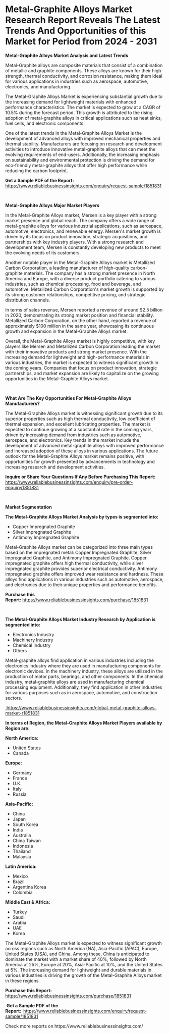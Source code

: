 <p><h1>Metal-Graphite Alloys Market Research Report Reveals The Latest Trends And Opportunities of this Market for Period from 2024 - 2031</h1></p><p><strong>Metal-Graphite Alloys Market Analysis and Latest Trends</strong></p>
<p><p>Metal-Graphite alloys are composite materials that consist of a combination of metallic and graphite components. These alloys are known for their high strength, thermal conductivity, and corrosion resistance, making them ideal for various applications in industries such as aerospace, automotive, electronics, and manufacturing.</p><p>The Metal-Graphite Alloys Market is experiencing substantial growth due to the increasing demand for lightweight materials with enhanced performance characteristics. The market is expected to grow at a CAGR of 10.5% during the forecast period. This growth is attributed to the rising adoption of metal-graphite alloys in critical applications such as heat sinks, fuel cells, and electronic components.</p><p>One of the latest trends in the Metal-Graphite Alloys Market is the development of advanced alloys with improved mechanical properties and thermal stability. Manufacturers are focusing on research and development activities to introduce innovative metal-graphite alloys that can meet the evolving requirements of end-users. Additionally, the increasing emphasis on sustainability and environmental protection is driving the demand for eco-friendly metal-graphite alloys that offer high performance while reducing the carbon footprint.</p></p>
<p><strong>Get a Sample PDF of the Report:&nbsp;</strong> <a href="https://www.reliablebusinessinsights.com/enquiry/request-sample/1851831">https://www.reliablebusinessinsights.com/enquiry/request-sample/1851831</a></p>
<p>&nbsp;</p>
<p><strong>Metal-Graphite Alloys Major Market Players</strong></p>
<p><p>In the Metal-Graphite Alloys market, Mersen is a key player with a strong market presence and global reach. The company offers a wide range of metal-graphite alloys for various industrial applications, such as aerospace, automotive, electronics, and renewable energy. Mersen's market growth is driven by its focus on product innovation, strategic acquisitions, and partnerships with key industry players. With a strong research and development team, Mersen is constantly developing new products to meet the evolving needs of its customers.</p><p>Another notable player in the Metal-Graphite Alloys market is Metallized Carbon Corporation, a leading manufacturer of high-quality carbon-graphite materials. The company has a strong market presence in North America and Europe, with a diverse product portfolio catering to various industries, such as chemical processing, food and beverage, and automotive. Metallized Carbon Corporation's market growth is supported by its strong customer relationships, competitive pricing, and strategic distribution channels.</p><p>In terms of sales revenue, Mersen reported a revenue of around $2.5 billion in 2020, demonstrating its strong market position and financial stability. Metallized Carbon Corporation, on the other hand, reported a revenue of approximately $100 million in the same year, showcasing its continuous growth and expansion in the Metal-Graphite Alloys market.</p><p>Overall, the Metal-Graphite Alloys market is highly competitive, with key players like Mersen and Metallized Carbon Corporation leading the market with their innovative products and strong market presence. With the increasing demand for lightweight and high-performance materials in various industries, the market is expected to witness significant growth in the coming years. Companies that focus on product innovation, strategic partnerships, and market expansion are likely to capitalize on the growing opportunities in the Metal-Graphite Alloys market.</p></p>
<p>&nbsp;</p>
<p><strong>What Are The Key Opportunities For Metal-Graphite Alloys Manufacturers?</strong></p>
<p><p>The Metal-Graphite Alloys market is witnessing significant growth due to its superior properties such as high thermal conductivity, low coefficient of thermal expansion, and excellent lubricating properties. The market is expected to continue growing at a substantial rate in the coming years, driven by increasing demand from industries such as automotive, aerospace, and electronics. Key trends in the market include the development of advanced metal-graphite alloys with improved performance and increased adoption of these alloys in various applications. The future outlook for the Metal-Graphite Alloys market remains positive, with opportunities for growth presented by advancements in technology and increasing research and development activities.</p></p>
<p><strong>Inquire or Share Your Questions If Any Before Purchasing This Report:</strong> <a href="https://www.reliablebusinessinsights.com/enquiry/pre-order-enquiry/1851831">https://www.reliablebusinessinsights.com/enquiry/pre-order-enquiry/1851831</a></p>
<p>&nbsp;</p>
<p><strong>Market Segmentation</strong></p>
<p><strong>The Metal-Graphite Alloys Market Analysis by types is segmented into:</strong></p>
<p><ul><li>Copper Impregnated Graphite</li><li>Silver Impregnated Graphite</li><li>Antimony Impregnated Graphite</li></ul></p>
<p><p>Metal-Graphite Alloys market can be categorized into three main types based on the impregnated metal: Copper Impregnated Graphite, Silver Impregnated Graphite, and Antimony Impregnated Graphite. Copper impregnated graphite offers high thermal conductivity, while silver impregnated graphite provides superior electrical conductivity. Antimony impregnated graphite offers improved wear resistance and hardness. These alloys find applications in various industries such as automotive, aerospace, and electronics due to their unique properties and performance benefits.</p></p>
<p><strong>Purchase this Report:&nbsp;</strong><a href="https://www.reliablebusinessinsights.com/purchase/1851831">https://www.reliablebusinessinsights.com/purchase/1851831</a></p>
<p>&nbsp;</p>
<p><strong>The Metal-Graphite Alloys Market Industry Research by Application is segmented into:</strong></p>
<p><ul><li>Electronics Industry</li><li>Machinery Industry</li><li>Chemical Industry</li><li>Others</li></ul></p>
<p><p>Metal-graphite alloys find application in various industries including the electronics industry where they are used in manufacturing components for electronic devices. In the machinery industry, these alloys are utilized in the production of motor parts, bearings, and other components. In the chemical industry, metal-graphite alloys are used in manufacturing chemical processing equipment. Additionally, they find application in other industries for various purposes such as in aerospace, automotive, and construction sectors.</p></p>
<p><a href="https://www.reliablebusinessinsights.com/global-metal-graphite-alloys-market-r1851831">&nbsp;https://www.reliablebusinessinsights.com/global-metal-graphite-alloys-market-r1851831</a></p>
<p><strong>In terms of Region, the Metal-Graphite Alloys Market Players available by Region are:</strong></p>
<p>
    <p> <strong> North America: </strong>
        <ul>
            <li>United States</li>
            <li>Canada</li>
        </ul>
        </p> 
    <p> <strong> Europe: </strong>
        <ul>
            <li>Germany</li>
            <li>France</li>
            <li>U.K.</li>
            <li>Italy</li>
            <li>Russia</li>
        </ul>
        </p> 
    <p> <strong> Asia-Pacific: </strong>
        <ul>
            <li>China</li>
            <li>Japan</li>
            <li>South Korea</li>
            <li>India</li>
            <li>Australia</li>
            <li>China Taiwan</li>
            <li>Indonesia</li>
            <li>Thailand</li>
            <li>Malaysia</li>
        </ul>
        </p> 
    <p> <strong> Latin America: </strong>
        <ul>
            <li>Mexico</li>
            <li>Brazil</li>
            <li>Argentina Korea</li>
            <li>Colombia</li>
        </ul>
        </p> 
    <p> <strong> Middle East & Africa: </strong>
        <ul>
            <li>Turkey</li>
            <li>Saudi</li>
            <li>Arabia</li>
            <li>UAE</li>
            <li>Korea</li>
        </ul>
    </p>
    </p>
<p><p>The Metal-Graphite Alloys market is expected to witness significant growth across regions such as North America (NA), Asia-Pacific (APAC), Europe, United States (USA), and China. Among these, China is anticipated to dominate the market with a market share of 40%, followed by North America at 25%, Europe at 20%, Asia-Pacific at 10%, and the United States at 5%. The increasing demand for lightweight and durable materials in various industries is driving the growth of the Metal-Graphite Alloys market in these regions.</p></p>
<p><strong>Purchase this Report: </strong><a href="https://www.reliablebusinessinsights.com/purchase/1851831">https://www.reliablebusinessinsights.com/purchase/1851831</a></p>
<p>&nbsp;<strong>Get a Sample PDF of the Report:&nbsp;&nbsp;</strong><a href="https://www.reliablebusinessinsights.com/enquiry/request-sample/1851831">https://www.reliablebusinessinsights.com/enquiry/request-sample/1851831</a></p>
<p><strong></strong></p>
<p>Check more reports on https://www.reliablebusinessinsights.com/</p>
